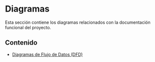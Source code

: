 # Diagramas

Esta sección contiene los diagramas relacionados con la documentación funcional del proyecto.

## Contenido

- [Diagramas de Flujo de Datos (DFD)](dfd.md)